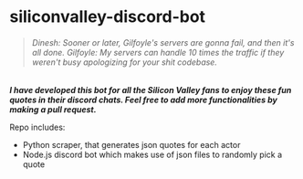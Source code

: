 # siliconvalley-discord-bot
> ###### Dinesh: Sooner or later, Gilfoyle's servers are gonna fail, and then it's all done. Gilfoyle: My servers can handle 10 times the traffic if they weren't busy apologizing for your shit codebase.

***I have developed this bot for all the Silicon Valley fans to enjoy these fun quotes in their discord chats. Feel free to add more functionalities by making a pull request.***

Repo includes:
- Python scraper, that generates json quotes for each actor
- Node.js discord bot which makes use of json files to randomly pick a quote
